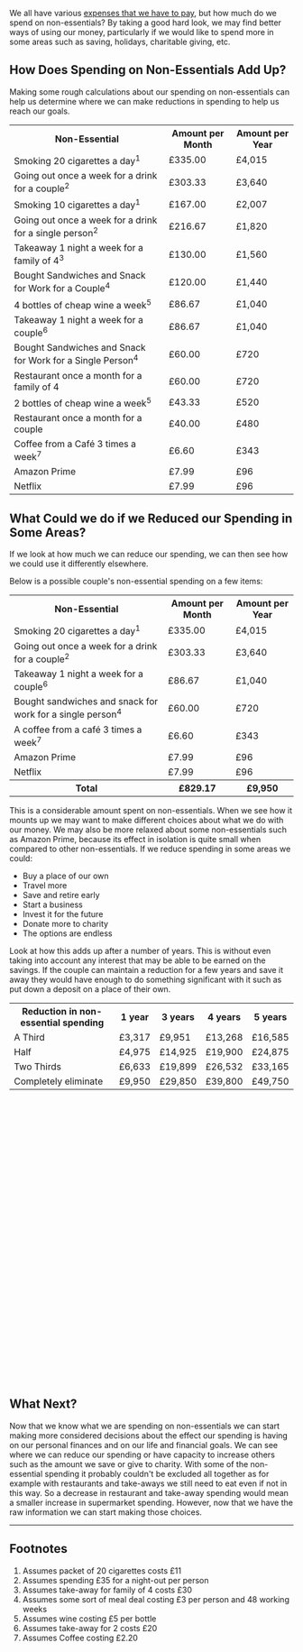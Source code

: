 We all have various [expenses that we have to pay](/articles/how-to-identify-essential-expenses/), but how much do we spend on non-essentials?  By taking a good hard look, we may find better ways of using our money, particularly if we would like to spend more in some areas such as saving, holidays, charitable giving, etc.

## How Does Spending on Non-Essentials Add Up?
Making some rough calculations about our spending on non-essentials can help us determine where we can make reductions in spending to help us reach our goals.

<table class="table table-bordered hand-written">
  <tr><th>Non-Essential</th><th class="text-right">Amount per Month</th><th class="text-right">Amount per Year</th></tr>
  <tr><td>Smoking 20 cigarettes a day<sup>1</sup></td><td class="text-right">£335.00</td><td class="text-right">£4,015</td</tr>
  <tr><td>Going out once a week for a drink for a couple<sup>2</sup></td><td class="text-right">£303.33</td><td class="text-right">£3,640</td></tr>
  <tr><td>Smoking 10 cigarettes a day<sup>1</sup></td><td class="text-right">£167.00</td><td class="text-right">£2,007</td</tr>
  <tr><td>Going out once a week for a drink for a single person<sup>2</sup></td><td class="text-right">£216.67</td><td class="text-right">£1,820</td></tr>
  <tr><td>Takeaway 1 night a week for a family of 4<sup>3</sup></td><td class="text-right">£130.00</td><td class="text-right">£1,560</td</tr>
  <tr><td>Bought Sandwiches and Snack for Work for a Couple<sup>4</sup></td><td class="text-right">£120.00</td><td class="text-right">£1,440</td></tr>
  <tr><td>4 bottles of cheap wine a week<sup>5</sup></td><td class="text-right">£86.67</td><td class="text-right">£1,040</td></tr>
  <tr><td>Takeaway 1 night a week for a couple<sup>6</sup></td><td class="text-right">£86.67</td><td class="text-right">£1,040</td</tr>
  <tr><td>Bought Sandwiches and Snack for Work for a Single Person<sup>4</sup></td><td class="text-right">£60.00</td><td class="text-right">£720</td></tr>
  <tr><td>Restaurant once  a month for a family of 4</td><td class="text-right">£60.00</td><td class="text-right">£720</td</tr>
  <tr><td>2 bottles of cheap wine a week<sup>5</sup></td><td class="text-right">£43.33</td><td class="text-right">£520</td></tr>
  <tr><td>Restaurant once  a month for a couple</td><td class="text-right">£40.00</td><td class="text-right">£480</td</tr>
  <tr><td>Coffee from a Caf&eacute; 3 times a week<sup>7</sup></td><td class="text-right">£6.60</td><td class="text-right">£343</td></tr>
  <tr><td>Amazon Prime</td><td class="text-right">£7.99</td><td class="text-right">£96</td></tr>
  <tr><td>Netflix</td><td class="text-right">£7.99</td><td class="text-right">£96</td></tr>
</table>

## What Could we do if we Reduced our Spending in Some Areas?

If we look at how much we can reduce our spending, we can then see how we could use it differently elsewhere.

Below is a possible couple's non-essential spending on a few items:

<table class="table table-bordered hand-written">
  <tr><th>Non-Essential</th><th class="text-right">Amount per Month</th><th class="text-right">Amount per Year</th></tr>
  <tr><td>Smoking 20 cigarettes a day<sup>1</sup></td><td class="text-right">£335.00</td><td class="text-right">£4,015</td</tr>
  <tr><td>Going out once a week for a drink for a couple<sup>2</sup></td><td class="text-right">£303.33</td><td class="text-right">£3,640</td></tr>
  <tr><td>Takeaway 1 night a week for a couple<sup>6</sup></td><td class="text-right">£86.67</td><td class="text-right">£1,040</td</tr>
  <tr><td>Bought sandwiches and snack for work for a single person<sup>4</sup></td><td class="text-right">£60.00</td><td class="text-right">£720</td></tr>
  <tr><td>A coffee from a caf&eacute; 3 times a week<sup>7</sup></td><td class="text-right">£6.60</td><td class="text-right">£343</td></tr>
  <tr><td>Amazon Prime</td><td class="text-right">£7.99</td><td class="text-right">£96</td></tr>
  <tr><td>Netflix</td><td class="text-right">£7.99</td><td class="text-right">£96</td></tr>
  <tr><th>Total</th><th class="text-right">£829.17</th><th class="text-right">£9,950</th></tr>
</table>

<script type="text/javascript" src="https://www.gstatic.com/charts/loader.js"></script>
<script type="text/javascript">
  google.charts.load('current', {'packages':['corechart']});
  google.charts.setOnLoadCallback(drawChart);

  function drawChart() {
    var data = new google.visualization.DataTable();
    data.addColumn('string', 'Non-Essential');
    data.addColumn('number', 'Amount');
    data.addRows([
      ['Smoking 20 cigarettes a day', 4015],
      ['Going out once a week for a drink for a couple', 3640],
      ['Takeaway 1 night a week for a couple', 1040],
      ['Bough sandwiches and snack for work for a single person', 720],
      ['A coffee from a café 3 times a week', 343],
      ['Amazon Prime', 96],
      ['Netflix', 96],
    ]);
    var options = {'title':'Non-Essential Spending',
                   'width':600,
                   'height':400};
    var chart = new google.visualization.PieChart(document.getElementById('chart_div'));
    chart.draw(data, options);
  }
</script>
<div class="pull-right" id="chart_div"></div>

This is a considerable amount spent on non-essentials.  When we see how it mounts up we may want to make different choices about what we do with our money.  We may also be more relaxed about some non-essentials such as Amazon Prime, because its effect in isolation is quite small when compared to other non-essentials.  If we reduce spending in some areas we could:

* Buy a place of our own
* Travel more
* Save and retire early
* Start a business
* Invest it for the future
* Donate more to charity
* The options are endless

Look at how this adds up after a number of years. This is without even taking into account any interest that may be able to be earned on the savings.  If the couple can maintain a reduction for a few years and save it away they would have enough to do something significant with it such as put down a deposit on a place of their own.

<table class="table table-bordered hand-written">
  <tr><th>Reduction in non-essential spending</th><th class="text-right">1 year</th><th class="text-right">3 years</th><th class="text-right">4 years</th><th class="text-right">5 years</th></tr>
  <tr><td>A Third</td><td class="text-right">£3,317</td><td class="text-right">£9,951</td><td class="text-right">£13,268</td><td class="text-right">£16,585</td></tr>
  <tr><td>Half</td><td class="text-right">£4,975</td><td class="text-right">£14,925</td><td class="text-right">£19,900</td><td class="text-right">£24,875</td></tr>
  <tr><td>Two Thirds</td><td class="text-right">£6,633</td><td class="text-right">£19,899</td><td class="text-right">£26,532</td><td class="text-right">£33,165</td></tr>
  <tr><td>Completely eliminate</td><td class="text-right">£9,950</td><td class="text-right">£29,850</td><td class="text-right">£39,800</td><td class="text-right">£49,750</td></tr>
</table>

<script type="text/javascript">
  google.charts.load('current', {'packages':['corechart']});
  google.charts.setOnLoadCallback(drawChart);

  function drawChart() {
    var data = google.visualization.arrayToDataTable([
      ['Years', 'A third', 'Half', 'Two thirds', 'Completely eliminate'],
      [0,  0, 0, 0, 0],
      [1,  3317, 4975, 6633, 9950],
      [2,  6634, 9950, 13266, 19900],
      [3,  9951, 14925, 19899, 29850],
      [4,  13268, 19900, 26532, 39800],
      [5,  16585, 24875, 33165, 49750]
    ]);

    var options = {
      title: 'Reduction in non-essential spending',
      curveType: 'function',
      legend: { position: 'bottom' },
      hAxis: {
        title: 'Years',
        viewWindow: {
            min:0
        },
        format: '0'
      }
    };

    var chart = new google.visualization.LineChart(document.getElementById('curve_chart'));

    chart.draw(data, options);
  }
</script>
<div id="curve_chart" style="width: 100%; height: 500px"></div>

## What Next?
Now that we know what we are spending on non-essentials we can start making more considered decisions about the effect our spending is having on our personal finances and on our life and financial goals. We can see where we can reduce our spending or have capacity to increase others such as the amount we save or give to charity. With some of the non-essential spending it probably couldn't be excluded all together as for example with restaurants and take-aways we still need to eat even if not in this way. So a decrease in restaurant and take-away spending would mean a smaller increase in supermarket spending. However, now that we have the raw information we can start making those choices.
<hr />

## Footnotes
1. Assumes packet of 20 cigarettes costs £11
2. Assumes spending £35 for a night-out per person
3. Assumes take-away for family of 4 costs £30
4. Assumes some sort of meal deal costing £3 per person and 48 working weeks
5. Assumes wine costing £5 per bottle
6. Assumes take-away for 2 costs £20
7. Assumes Coffee costing £2.20
